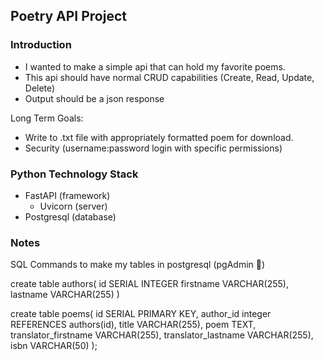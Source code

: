 ## Poetry API Project

### Introduction
- I wanted to make a simple api that can hold my favorite poems.
- This api should have normal CRUD capabilities (Create, Read, Update, Delete)
- Output should be a json response

Long Term Goals:
- Write to .txt file with appropriately formatted poem for download. 
- Security (username:password login with specific permissions)

### Python Technology Stack 
- FastAPI (framework)
    - Uvicorn (server)
- Postgresql (database)


### Notes

SQL Commands to make my tables in postgresql (pgAdmin 🐘)

create table authors(
    id SERIAL INTEGER
    firstname VARCHAR(255),
    lastname VARCHAR(255)
)

create table poems(
	id SERIAL PRIMARY KEY,
	author_id integer REFERENCES authors(id),
	title VARCHAR(255),
	poem TEXT, 
	translator_firstname VARCHAR(255),
	translator_lastname VARCHAR(255),
	isbn VARCHAR(50)
);